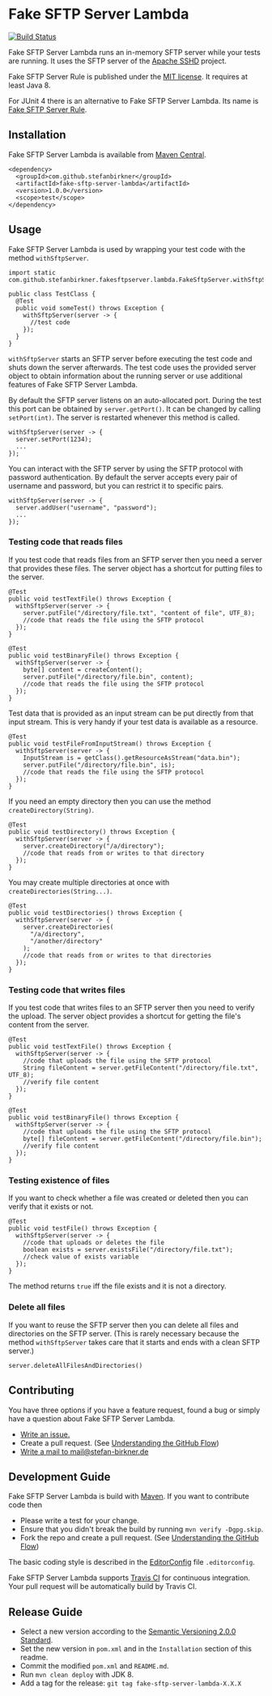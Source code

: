 # Fake SFTP Server Lambda

[![Build Status](https://travis-ci.org/stefanbirkner/fake-sftp-server-lambda.svg?branch=master)](https://travis-ci.org/stefanbirkner/fake-sftp-server-lambda)

Fake SFTP Server Lambda runs an in-memory SFTP server while your tests are
running. It uses the SFTP server of the
[Apache SSHD](http://mina.apache.org/sshd-project/index.html) project.

Fake SFTP Server Rule is published under the
[MIT license](http://opensource.org/licenses/MIT). It requires at least Java 8.

For JUnit 4 there is an alternative to Fake SFTP Server Lambda. Its name is
[Fake SFTP Server Rule](https://github.com/stefanbirkner/fake-sftp-server-rule).


## Installation

Fake SFTP Server Lambda is available from
[Maven Central](https://search.maven.org/#search|ga|1|fake-sftp-server-lambda).

    <dependency>
      <groupId>com.github.stefanbirkner</groupId>
      <artifactId>fake-sftp-server-lambda</artifactId>
      <version>1.0.0</version>
      <scope>test</scope>
    </dependency>

## Usage

Fake SFTP Server Lambda is used by wrapping your test code with the method
`withSftpServer`.

    import static com.github.stefanbirkner.fakesftpserver.lambda.FakeSftpServer.withSftpServer;

    public class TestClass {
      @Test
      public void someTest() throws Exception {
        withSftpServer(server -> {
          //test code
        });
      }
    }

`withSftpServer` starts an SFTP server before executing the test code and shuts
down the server afterwards. The test code uses the provided server object to
obtain information about the running server or use additional features of Fake
SFTP Server Lambda.

By default the SFTP server listens on an auto-allocated port. During the test
this port can be obtained by `server.getPort()`. It can be changed by calling
`setPort(int)`. The server is restarted whenever this method is called.

    withSftpServer(server -> {
      server.setPort(1234);
      ...
    });

You can interact with the SFTP server by using the SFTP protocol with password
authentication. By default the server accepts every pair of username and
password, but you can restrict it to specific pairs.

    withSftpServer(server -> {
      server.addUser("username", "password");
      ...
    });


### Testing code that reads files

If you test code that reads files from an SFTP server then you need a server
that provides these files. The server object has a shortcut for putting files
to the server.

    @Test
    public void testTextFile() throws Exception {
      withSftpServer(server -> {
        server.putFile("/directory/file.txt", "content of file", UTF_8);
        //code that reads the file using the SFTP protocol
      });
    }

    @Test
    public void testBinaryFile() throws Exception {
      withSftpServer(server -> {
        byte[] content = createContent();
        server.putFile("/directory/file.bin", content);
        //code that reads the file using the SFTP protocol
      });
    }

Test data that is provided as an input stream can be put directly from that
input stream. This is very handy if your test data is available as a resource.

    @Test
    public void testFileFromInputStream() throws Exception {
      withSftpServer(server -> {
        InputStream is = getClass().getResourceAsStream("data.bin");
        server.putFile("/directory/file.bin", is);
        //code that reads the file using the SFTP protocol
      });
    }

If you need an empty directory then you can use the method
`createDirectory(String)`.

    @Test
    public void testDirectory() throws Exception {
      withSftpServer(server -> {
        server.createDirectory("/a/directory");
        //code that reads from or writes to that directory
      });
    }

You may create multiple directories at once with `createDirectories(String...)`.

    @Test
    public void testDirectories() throws Exception {
      withSftpServer(server -> {
        server.createDirectories(
          "/a/directory",
          "/another/directory"
        );
        //code that reads from or writes to that directories
      });
    }


### Testing code that writes files

If you test code that writes files to an SFTP server then you need to verify
the upload. The server object provides a shortcut for getting the file's
content from the server.

    @Test
    public void testTextFile() throws Exception {
      withSftpServer(server -> {
        //code that uploads the file using the SFTP protocol
        String fileContent = server.getFileContent("/directory/file.txt", UTF_8);
        //verify file content
      });
    }

    @Test
    public void testBinaryFile() throws Exception {
      withSftpServer(server -> {
        //code that uploads the file using the SFTP protocol
        byte[] fileContent = server.getFileContent("/directory/file.bin");
        //verify file content
      });
    }

### Testing existence of files

If you want to check whether a file was created or deleted then you can verify
that it exists or not.

    @Test
    public void testFile() throws Exception {
      withSftpServer(server -> {
        //code that uploads or deletes the file
        boolean exists = server.existsFile("/directory/file.txt");
        //check value of exists variable
      });
    }

The method returns `true` iff the file exists and it is not a directory.

### Delete all files

If you want to reuse the SFTP server then you can delete all files and
directories on the SFTP server. (This is rarely necessary because the method
`withSftpServer` takes care that it starts and ends with a clean SFTP server.)

    server.deleteAllFilesAndDirectories()

## Contributing

You have three options if you have a feature request, found a bug or
simply have a question about Fake SFTP Server Lambda.

* [Write an issue.](https://github.com/stefanbirkner/fake-sftp-server-lambda/issues/new)
* Create a pull request. (See [Understanding the GitHub Flow](https://guides.github.com/introduction/flow/index.html))
* [Write a mail to mail@stefan-birkner.de](mailto:mail@stefan-birkner.de)


## Development Guide

Fake SFTP Server Lambda is build with [Maven](http://maven.apache.org/). If you
want to contribute code then

* Please write a test for your change.
* Ensure that you didn't break the build by running `mvn verify -Dgpg.skip`.
* Fork the repo and create a pull request. (See [Understanding the GitHub Flow](https://guides.github.com/introduction/flow/index.html))

The basic coding style is described in the
[EditorConfig](http://editorconfig.org/) file `.editorconfig`.

Fake SFTP Server Lambda supports [Travis CI](https://travis-ci.org/) for
continuous integration. Your pull request will be automatically build by Travis
CI.


## Release Guide

* Select a new version according to the
  [Semantic Versioning 2.0.0 Standard](http://semver.org/).
* Set the new version in `pom.xml` and in the `Installation` section of
  this readme.
* Commit the modified `pom.xml` and `README.md`.
* Run `mvn clean deploy` with JDK 8.
* Add a tag for the release: `git tag fake-sftp-server-lambda-X.X.X`
